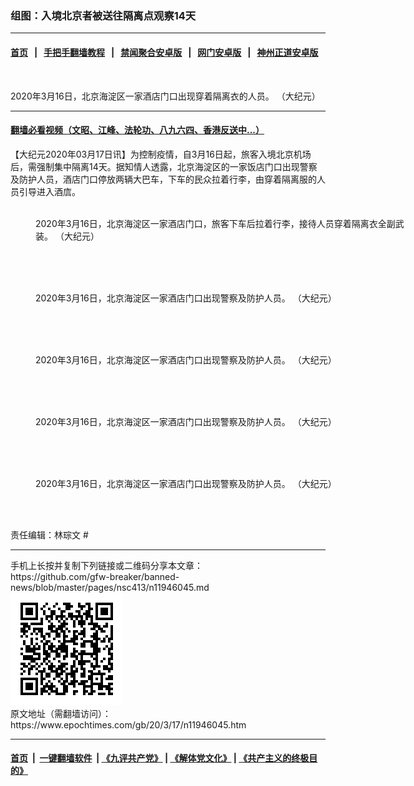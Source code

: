 ### 组图：入境北京者被送往隔离点观察14天
------------------------

#### [首页](https://github.com/gfw-breaker/banned-news/blob/master/README.md) &nbsp;&nbsp;|&nbsp;&nbsp; [手把手翻墙教程](https://github.com/gfw-breaker/guides/wiki) &nbsp;&nbsp;|&nbsp;&nbsp; [禁闻聚合安卓版](https://github.com/gfw-breaker/bn-android) &nbsp;&nbsp;|&nbsp;&nbsp; [网门安卓版](https://github.com/oGate2/oGate) &nbsp;&nbsp;|&nbsp;&nbsp; [神州正道安卓版](https://github.com/SzzdOgate/update) 



<div><img alt="" class="aligncenter wp-post-image" src="https://i.epochtimes.com/assets/uploads/2020/03/2003162324381528-600x400.jpg"/>
<div class="red16 caption">
 <p>
  2020年3月16日，北京海淀区一家酒店门口出现穿着隔离衣的人员。 （大纪元）
 </p>
</div>
</div><hr/>

#### [翻墙必看视频（文昭、江峰、法轮功、八九六四、香港反送中...）](https://github.com/gfw-breaker/banned-news/blob/master/pages/link3.md)

<div><p>
 【大纪元2020年03月17日讯】为控制疫情，自3月16日起，旅客入境北京机场后，需强制集中隔离14天。据知情人透露，北京海淀区的一家饭店门口出现警察及防护人员，酒店门口停放两辆大巴车，下车的民众拉着行李，由穿着隔离服的人员引导进入酒㢇。
</p>
<figure class="wp-caption aligncenter" id="attachment_11946240" style="width: 600px">
 <ok href="http://i.epochtimes.com/assets/uploads/2020/03/2003162324281528.jpg">
  <img alt="" class="wp-image-11946240 size-large" src="http://i.epochtimes.com/assets/uploads/2020/03/2003162324281528-600x450.jpg"/>
 </ok>
 <br/><figcaption class="wp-caption-text">
  2020年3月16日，北京海淀区一家酒店门口，旅客下车后拉着行李，接待人员穿着隔离衣全副武装。 （大纪元）
 </figcaption><br/>
</figure><br/>
<figure class="wp-caption aligncenter" id="attachment_11946242" style="width: 600px">
 <ok href="http://i.epochtimes.com/assets/uploads/2020/03/2003162327021528.jpg">
  <img alt="" class="wp-image-11946242 size-large" src="http://i.epochtimes.com/assets/uploads/2020/03/2003162327021528-600x450.jpg"/>
 </ok>
 <br/><figcaption class="wp-caption-text">
  2020年3月16日，北京海淀区一家酒店门口出现警察及防护人员。 （大纪元）
 </figcaption><br/>
</figure><br/>
<figure class="wp-caption aligncenter" id="attachment_11946234" style="width: 600px">
 <ok href="http://i.epochtimes.com/assets/uploads/2020/03/2003162324421528.jpg">
  <img alt="" class="wp-image-11946234 size-large" src="http://i.epochtimes.com/assets/uploads/2020/03/2003162324421528-600x450.jpg"/>
 </ok>
 <br/><figcaption class="wp-caption-text">
  2020年3月16日，北京海淀区一家酒店门口出现警察及防护人员。 （大纪元）
 </figcaption><br/>
</figure><br/>
<figure class="wp-caption aligncenter" id="attachment_11946232" style="width: 600px">
 <ok href="http://i.epochtimes.com/assets/uploads/2020/03/2003162324481528.jpg">
  <img alt="" class="wp-image-11946232 size-large" src="http://i.epochtimes.com/assets/uploads/2020/03/2003162324481528-600x450.jpg"/>
 </ok>
 <br/><figcaption class="wp-caption-text">
  2020年3月16日，北京海淀区一家酒店门口出现警察及防护人员。 （大纪元）
 </figcaption><br/>
</figure><br/>
<figure class="wp-caption aligncenter" id="attachment_11946237" style="width: 600px">
 <ok href="http://i.epochtimes.com/assets/uploads/2020/03/2003162324331528.jpg">
  <img alt="" class="wp-image-11946237 size-large" src="http://i.epochtimes.com/assets/uploads/2020/03/2003162324331528-600x450.jpg"/>
 </ok>
 <br/><figcaption class="wp-caption-text">
  2020年3月16日，北京海淀区一家酒店门口出现警察及防护人员。 （大纪元）
 </figcaption><br/>
</figure><br/>
<p>
 责任编辑：林琮文 #
</p>
</div>
<hr/>
手机上长按并复制下列链接或二维码分享本文章：<br/>
https://github.com/gfw-breaker/banned-news/blob/master/pages/nsc413/n11946045.md <br/>
<a href='https://github.com/gfw-breaker/banned-news/blob/master/pages/nsc413/n11946045.md'><img src='https://github.com/gfw-breaker/banned-news/blob/master/pages/nsc413/n11946045.md.png'/></a> <br/>
原文地址（需翻墙访问）：https://www.epochtimes.com/gb/20/3/17/n11946045.htm


------------------------
#### [首页](https://github.com/gfw-breaker/banned-news/blob/master/README.md) &nbsp;|&nbsp; [一键翻墙软件](https://github.com/gfw-breaker/nogfw/blob/master/README.md) &nbsp;| [《九评共产党》](https://github.com/gfw-breaker/9ping.md/blob/master/README.md#九评之一评共产党是什么) | [《解体党文化》](https://github.com/gfw-breaker/jtdwh.md/blob/master/README.md) | [《共产主义的终极目的》](https://github.com/gfw-breaker/gczydzjmd.md/blob/master/README.md)


<img src='http://gfw-breaker.win/banned-news/pages/nsc413/n11946045.md' width='0px' height='0px'/>
